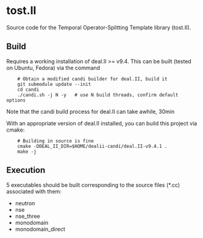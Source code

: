 # tost.II

Source code for the Temporal Operator-Splitting Template library
(tost.II).


## Build

Requires a working installation of deal.II >= v9.4. This can be
built (tested on Ubuntu, Fedora) via the command
```
	# Obtain a modified candi builder for deal.II, build it
    git submodule update --init
	cd candi
	./candi.sh -j N -y   # use N build threads, confirm default options
```

Note that the candi build process for deal.II can take awhile, 30min

With an appropriate version of deal.II installed, you can build this
project via cmake:
```
	# Building in source is fine
	cmake -DDEAL_II_DIR=$HOME/dealii-candi/deal.II-v9.4.1 .
	make -j
```

## Execution

5 executables should be built corresponding to the source files (*.cc)
associated with them:
- neutron
- nse
- nse_three
- monodomain
- monodomain_direct
